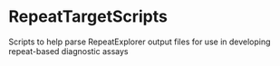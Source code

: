 # RepeatTargetScripts
Scripts to help parse RepeatExplorer output files for use in developing repeat-based diagnostic assays
